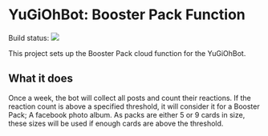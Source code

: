 # YuGiOhBot: Booster Pack Function
Build status: ![](https://travis-ci.org/YuGiOhBot3000/yugiohbot-function-booster-pack.svg?branch=master)

This project sets up the Booster Pack cloud function for the YuGiOhBot.

## What it does
Once a week, the bot will collect all posts and count their reactions. If the reaction count is above a specified threshold, it will consider it for
a Booster Pack; A facebook photo album. As packs are either 5 or 9 cards in size, these sizes will be used if enough cards are above the threshold.